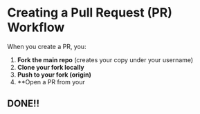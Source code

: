 # Creating a Pull Request (PR) Workflow

When you create a PR, you:

1. **Fork the main repo** (creates your copy under your username)
2. **Clone your fork locally**
3. **Push to your fork (origin)**
4. **Open a PR from your 

## DONE!!